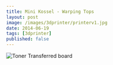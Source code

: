 ```yaml
---
title: Mini Kossel - Warping Tops
layout: post
image: /images/3dprinter/printerv1.jpg
date: 2014-06-19
tags: [3dprinter]
published: false
---
```


![Toner Transferred board](/images/n64/toner.jpg)

<!--more-->
